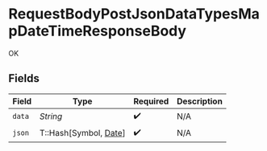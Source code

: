 # RequestBodyPostJsonDataTypesMapDateTimeResponseBody

OK


## Fields

| Field                                                                                 | Type                                                                                  | Required                                                                              | Description                                                                           |
| ------------------------------------------------------------------------------------- | ------------------------------------------------------------------------------------- | ------------------------------------------------------------------------------------- | ------------------------------------------------------------------------------------- |
| `data`                                                                                | *String*                                                                              | :heavy_check_mark:                                                                    | N/A                                                                                   |
| `json`                                                                                | T::Hash[Symbol, [Date](https://ruby-doc.org/stdlib-2.6.1/libdoc/date/rdoc/Date.html)] | :heavy_check_mark:                                                                    | N/A                                                                                   |